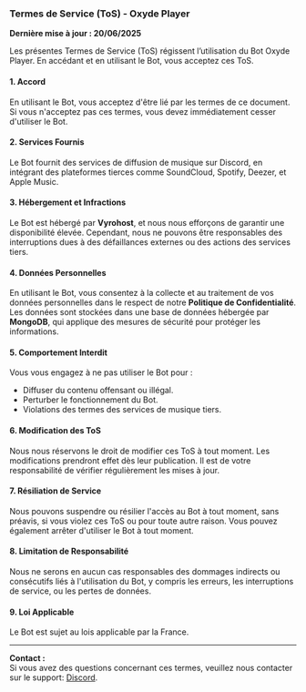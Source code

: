 ### **Termes de Service (ToS) - Oxyde Player**

**Dernière mise à jour : 20/06/2025**

Les présentes Termes de Service (ToS) régissent l’utilisation du Bot Oxyde Player. En accédant et en utilisant le Bot, vous acceptez ces ToS.

#### 1. **Accord**

En utilisant le Bot, vous acceptez d'être lié par les termes de ce document. Si vous n'acceptez pas ces termes, vous devez immédiatement cesser d'utiliser le Bot.

#### 2. **Services Fournis**

Le Bot fournit des services de diffusion de musique sur Discord, en intégrant des plateformes tierces comme SoundCloud, Spotify, Deezer, et Apple Music.

#### 3. **Hébergement et Infractions**

Le Bot est hébergé par **Vyrohost**, et nous nous efforçons de garantir une disponibilité élevée. Cependant, nous ne pouvons être responsables des interruptions dues à des défaillances externes ou des actions des services tiers.

#### 4. **Données Personnelles**

En utilisant le Bot, vous consentez à la collecte et au traitement de vos données personnelles dans le respect de notre **Politique de Confidentialité**. Les données sont stockées dans une base de données hébergée par **MongoDB**, qui applique des mesures de sécurité pour protéger les informations.

#### 5. **Comportement Interdit**

Vous vous engagez à ne pas utiliser le Bot pour :
- Diffuser du contenu offensant ou illégal.
- Perturber le fonctionnement du Bot.
- Violations des termes des services de musique tiers.

#### 6. **Modification des ToS**

Nous nous réservons le droit de modifier ces ToS à tout moment. Les modifications prendront effet dès leur publication. Il est de votre responsabilité de vérifier régulièrement les mises à jour.

#### 7. **Résiliation de Service**

Nous pouvons suspendre ou résilier l'accès au Bot à tout moment, sans préavis, si vous violez ces ToS ou pour toute autre raison. Vous pouvez également arrêter d'utiliser le Bot à tout moment.

#### 8. **Limitation de Responsabilité**

Nous ne serons en aucun cas responsables des dommages indirects ou consécutifs liés à l'utilisation du Bot, y compris les erreurs, les interruptions de service, ou les pertes de données.

#### 9. **Loi Applicable**

Le Bot est sujet au lois applicable par la France.

---

**Contact :**  
Si vous avez des questions concernant ces termes, veuillez nous contacter sur le support: [Discord](https://discord.gg/uJC8QR9Yky).
